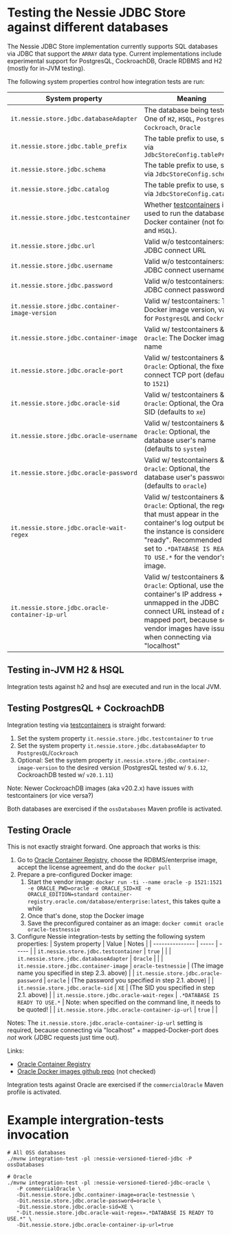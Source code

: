 # Testing the Nessie JDBC Store against different databases

The Nessie JDBC Store implementation currently supports SQL databases via JDBC that support the
`ARRAY` data type. Current implementations include experimental support for PostgresQL, CockroachDB,
Oracle RDBMS and H2 (mostly for in-JVM testing).

The following system properties control how integration tests are run:

| System property | Meaning |
| --------------- | ------- |
| `it.nessie.store.jdbc.databaseAdapter` | The database being tested. One of `H2`, `HSQL`, `PostgresQL`, `Cockroach`, `Oracle` |
| `it.nessie.store.jdbc.table_prefix` | The table prefix to use, set via `JdbcStoreConfig.tablePrefix`  |
| `it.nessie.store.jdbc.schema` | The table prefix to use, set via `JdbcStoreConfig.schema` |
| `it.nessie.store.jdbc.catalog` | The table prefix to use, set via `JdbcStoreConfig.catalog` | 
| `it.nessie.store.jdbc.testcontainer` | Whether [testcontainers](https://www.testcontainers.org/) is used to run the database in a Docker container (not for `H2` and `HSQL`). |
| `it.nessie.store.jdbc.url` | Valid w/o testcontainers: The JDBC connect URL |
| `it.nessie.store.jdbc.username` | Valid w/o testcontainers: The JDBC connect username |
| `it.nessie.store.jdbc.password` | Valid w/o testcontainers: The JDBC connect password |
| `it.nessie.store.jdbc.container-image-version` | Valid w/ testcontainers: The Docker image version, valid for `PostgresQL` and `Cockroach` |
| `it.nessie.store.jdbc.container-image` | Valid w/ testcontainers & `Oracle`: The Docker image name |
| `it.nessie.store.jdbc.oracle-port` | Valid w/ testcontainers & `Oracle`: Optional, the fixed connect TCP port (defaults to `1521`) |
| `it.nessie.store.jdbc.oracle-sid` | Valid w/ testcontainers & `Oracle`: Optional, the Oracle SID (defaults to `xe`) |
| `it.nessie.store.jdbc.oracle-username` | Valid w/ testcontainers & `Oracle`: Optional, the database user's name (defaults to `system`) |
| `it.nessie.store.jdbc.oracle-password` | Valid w/ testcontainers & `Oracle`: Optional, the database user's password (defaults to `oracle`) |
| `it.nessie.store.jdbc.oracle-wait-regex` | Valid w/ testcontainers & `Oracle`: Optional, the regex that must appear in the container's log output before the instance is considered "ready". Recommended to set to `.*DATABASE IS READY TO USE.*` for the vendor's image. |
| `it.nessie.store.jdbc.oracle-container-ip-url` | Valid w/ testcontainers & `Oracle`: Optional, use the container's IP address + unmapped in the JDBC connect URL instead of a mapped port, because some vendor images have issues when connecting via "localhost" |

## Testing in-JVM H2 & HSQL

Integration tests against h2 and hsql are executed and run in the local JVM.

## Testing PostgresQL + CockroachDB

Integration testing via [testcontainers](https://www.testcontainers.org/) is straight forward:

1. Set the system property `it.nessie.store.jdbc.testcontainer` to `true`
2. Set the system property `it.nessie.store.jdbc.databaseAdapter` to `PostgresQL`/`Cockroach`
3. Optional: Set the system property `it.nessie.store.jdbc.container-image-version` to the desired version (PostgresQL tested w/ `9.6.12`, CockroachDB tested w/ `v20.1.11`)

Note: Newer CockroachDB images (aka v20.2.x) have issues with testcontainers (or vice versa?)

Both databases are exercised if the `ossDatabases` Maven profile is activated.

## Testing Oracle

This is not exactly straight forward. One approach that works is this:

1. Go to [Oracle Container Registry](https://container-registry.oracle.com/), choose the RDBMS/enterprise image, accept the license agreement, and do the `docker pull`
2. Prepare a pre-configured Docker image:
    1. Start the vendor image: `docker run -ti --name oracle -p 1521:1521 -e ORACLE_PWD=oracle -e ORACLE_SID=XE -e ORACLE_EDITION=standard container-registry.oracle.com/database/enterprise:latest`, this takes quite a while
    2. Once that's done, stop the Docker image
    3. Save the preconfigured container as an image: `docker commit oracle oracle-testnessie`
3. Configure Nessie integration-tests by setting the following system properties:
   | System property | Value | Notes |
   | --------------- | ----- | ----- |
   | `it.nessie.store.jdbc.testcontainer` | `true` |  |
   | `it.nessie.store.jdbc.databaseAdapter` | `Oracle` |  |
   | `it.nessie.store.jdbc.container-image` | `oracle-testnessie` | (The image name you specified in step 2.3. above) |
   | `it.nessie.store.jdbc.oracle-password` | `oracle` | (The password you specified in step 2.1. above) |
   | `it.nessie.store.jdbc.oracle-sid` | `XE` | (The SID you specified in step 2.1. above) |
   | `it.nessie.store.jdbc.oracle-wait-regex` | `.*DATABASE IS READY TO USE.*` | Note: when specified on the command line, it needs to be quoted! |
   | `it.nessie.store.jdbc.oracle-container-ip-url` | `true` |  |

Notes: The `it.nessie.store.jdbc.oracle-container-ip-url` setting is required, because connecting via "localhost" + mapped-Docker-port does *not* work (JDBC requests just time out).

Links:
* [Oracle Container Registry](https://container-registry.oracle.com/)
* [Oracle Docker images github repo](https://github.com/oracle/docker-images) (not checked)

Integration tests against Oracle are exercised if the `commercialOracle` Maven profile is activated.

# Example intergration-tests invocation

```
# All OSS databases
./mvnw integration-test -pl :nessie-versioned-tiered-jdbc -P ossDatabases

# Oracle
./mvnw integration-test -pl :nessie-versioned-tiered-jdbc-oracle \
   -P commercialOracle \
   -Dit.nessie.store.jdbc.container-image=oracle-testnessie \
   -Dit.nessie.store.jdbc.oracle-password=oracle \
   -Dit.nessie.store.jdbc.oracle-sid=XE \
   "-Dit.nessie.store.jdbc.oracle-wait-regex=.*DATABASE IS READY TO USE.*" \
   -Dit.nessie.store.jdbc.oracle-container-ip-url=true
```
